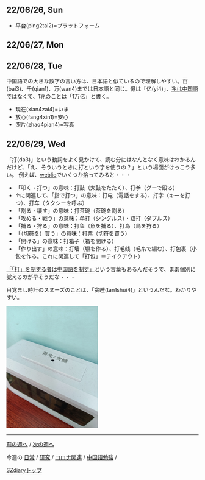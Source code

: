 ## 22/06/26, Sun

- 平台(ping2tai2)=プラットフォーム


## 22/06/27, Mon


## 22/06/28, Tue

中国語での大きな数字の言い方は、日本語と似ているので理解しやすい。百(bai3)、千(qian1)、万(wan4)までは日本語と同じ。億は「亿(yi4)」、[兆は中国語ではなくて](https://tabinideyoo.com/%E8%AA%AD%E3%81%BF%E7%89%A9%E3%81%84%E3%82%8D%E3%81%84%E3%82%8D/grammar/trillion/)、1兆のことは「1万亿」と書く。

- 现在(xian4zai4)=いま
- 放心(fang4xin1)=安心
- 照片(zhao4pian4)=写真


## 22/06/29, Wed

「打(da3)」という動詞をよく見かけて、読む分にはなんとなく意味はわかるんだけど、「え、そういうときに打という字を使うの？」という場面がけっこう多い。
例えば、[weblio](https://cjjc.weblio.jp/content/%E6%89%93)でいくつか拾ってみると・・・

- 「叩く・打つ」の意味：打鼓（太鼓をたたく）、打拳（グーで殴る）
- ↑に関連して、「指で打つ」の意味：打电（電話をする）、打字（キーを打つ）、打车（タクシーを呼ぶ）
- 「割る・壊す」の意味：打茶碗（茶碗を割る）
- 「攻める・戦う」の意味：单打（シングルス）・双打（ダブルス）
- 「捕る・狩る」の意味：打鱼（魚を捕る）、打鸟（鳥を狩る）
- 「（切符を）買う」の意味：打票（切符を買う）
- 「開ける」の意味：打箱子（箱を開ける）
- 「作り出す」の意味：打墙（塀を作る）、打毛线（毛糸で編む）、打包裹（小包を作る。これに関連して「打包」＝テイクアウト）

[「「打」を制する者は中国語を制す」](https://nativecamp.net/blog/20200625_Chinese_study)という言葉もあるんだそうで、まあ個別に覚えるのが早そうだな・・・


目覚まし時計のスヌーズのことは、「贪睡(tan1shui4)」というんだな。わかりやすい。

<img src="https://github.com/akita11/SZdiary/blob/main/diary/photo/2022-06-29_07.51.45.jpg" width="240px">


***

[前の週へ](2206-3.md) /
[次の週へ](2207-1.md)

今週の
[日常](../diary/2206-4.md) /
[研究](../research/2206-4.md) /
[コロナ関連](../covid19/2206-4.md) / 
[中国語勉強](../chinese/2206-4.md) / 

[SZdiaryトップ](../../README.md)
